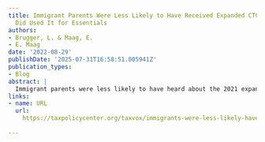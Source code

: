 ```yaml
---
title: Immigrant Parents Were Less Likely to Have Received Expanded CTC; Those Who
  Did Used It for Essentials
authors:
- Brugger, L. & Maag, E. 
- E. Maag
date: '2022-08-29'
publishDate: '2025-07-31T16:58:51.005941Z'
publication_types:
- Blog
abstract: |
  Immigrant parents were less likely to have heard about the 2021 expanded child tax credit (CTC) than parents who were born in the United States, according to a recent survey conducted by      the Social Policy Institute at Washington University in St. Louis and Appalachian State University. Survey data collected from December 2021 through January 2022 also showed immigrant         parents were less likely to have received the credit compared to non-immigrant parents.
links:
- name: URL
  url: 
    https://taxpolicycenter.org/taxvox/immigrants-were-less-likely-have-received-expanded-ctc-those-who-did-used-it-essentials
  
---
```

